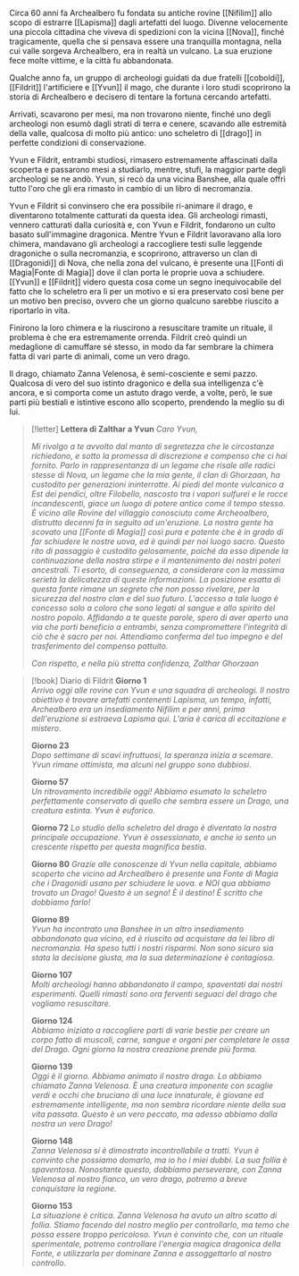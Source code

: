 Circa 60 anni fa Archealbero fu fondata su antiche rovine [[Nifilim]] allo scopo di estrarre [[Lapisma]] dagli artefatti del luogo. Divenne velocemente una piccola cittadina che viveva di spedizioni con la vicina [[Nova]], finché tragicamente, quella che si pensava essere una tranquilla montagna, nella cui valle sorgeva Archealbero, era in realtà un vulcano. 
La sua eruzione fece molte vittime, e la città fu abbandonata.

Qualche anno fa, un gruppo di archeologi guidati da due fratelli [[coboldi]], [[Fildrit]] l'artificiere e [[Yvun]] il mago, che durante i loro studi scoprirono la storia di Archealbero e decisero di tentare la fortuna cercando artefatti.

Arrivati, scavarono per mesi, ma non trovarono niente, finché uno degli archeologi non esumò dagli strati di terra e cenere, scavando alle estremità della valle, qualcosa di molto più antico: uno scheletro di [[drago]] in perfette condizioni di conservazione. 

Yvun e Fildrit, entrambi studiosi, rimasero estremamente affascinati dalla scoperta e passarono mesi a studiarlo, mentre, stufi, la maggior parte degli archeologi se ne andò. 
Yvun, si recò da una vicina Banshee, alla quale offrì tutto l'oro che gli era rimasto in cambio di un libro di necromanzia. 

Yvun e Fildrit si convinsero che era possibile ri-animare il drago, e diventarono totalmente catturati da questa idea. Gli archeologi rimasti, vennero catturati dalla curiosità e, con Yvun e Fildrit, fondarono un culto basato sull'immagine dragonica. Mentre Yvun e Fildrit lavoravano alla loro chimera, mandavano gli archeologi a raccogliere testi sulle leggende dragoniche o sulla necromanzia, e scoprirono, attraverso un clan di [[Dragonidi]] di Nova, che nella zona del vulcano, è presente una [[Fonti di Magia|Fonte di Magia]] dove il clan porta le proprie uova a schiudere. 
[[Yvun]] e [[Fildrit]] videro questa cosa come un segno inequivocabile del fatto che lo scheletro era lì per un motivo e si era preservato così bene per un motivo ben preciso, ovvero che un giorno qualcuno sarebbe riuscito a riportarlo in vita. 

Finirono la loro chimera e la riuscirono a resuscitare tramite un rituale, il problema è che era estremamente orrenda. Fildrit creò quindi un medaglione di camuffare sé stesso, in modo da far sembrare la chimera fatta di vari parte di animali, come un vero drago.

Il drago, chiamato Zanna Velenosa, è semi-cosciente e semi pazzo. Qualcosa di vero del suo istinto dragonico e della sua intelligenza c'è ancora, e si comporta come un astuto drago verde, a volte, però, le sue parti più bestiali e istintive escono allo scoperto, prendendo la meglio su di lui. 


> [!letter] **Lettera di Zalthar a Yvun**
>*Caro Yvun,*
>
 >*Mi rivolgo a te avvolto dal manto di segretezza che le circostanze richiedono, e sotto la promessa di discrezione e compenso che ci hai fornito. Parlo in rappresentanza di un legame che risale alle radici stesse di Nova, un legame che la mia gente, il clan di Ghorzaan, ha custodito per generazioni ininterrotte.*
 >*Ai piedi del monte vulcanico a Est dei pendici, oltre Filobello, nascosto tra i vapori sulfurei e le rocce incandescenti, giace un luogo di potere antico come il tempo stesso. È vicino alle Rovine del villaggio conosciuto come Archeoalbero, distrutto decenni fa in seguito ad un'eruzione. La nostra gente ha scovato una [[Fonte di Magia]] così pura e potente che è in grado di far schiudere le nostre uova, ed è quindi per noi luogo sacro. Questo rito di passaggio è custodito gelosamente, poiché da esso dipende la continuazione della nostra stirpe e il mantenimento dei nostri poteri ancestrali.* 
 >*Ti esorto, di conseguenza, a considerare con la massima serietà la delicatezza di queste informazioni. La posizione esatta di questa fonte rimane un segreto che non posso rivelare, per la sicurezza del nostro clan e del suo futuro. L'accesso a tale luogo è concesso solo a coloro che sono legati al sangue e allo spirito del nostro popolo.*
 >*Affidando a te queste parole, spero di aver aperto una via che porti beneficio a entrambi, senza compromettere l'integrità di ciò che è sacro per noi. Attendiamo conferma del tuo impegno e del trasferimento del compenso pattuito.* 
 >
 >*Con rispetto, e nella più stretta confidenza,*
 >*Zalthar Ghorzaan*


> [!book] Diario di Fildrit
> **Giorno 1**  
> *Arrivo oggi alle rovine con Yvun e una squadra di archeologi. Il nostro obiettivo è trovare artefatti contenenti Lapisma, un tempo, infatti, Archealbero era un insediamento Nifilim e per anni, prima dell'eruzione si estraeva Lapisma qui. L'aria è carica di eccitazione e mistero*. 
> 
> **Giorno 23**  
> *Dopo settimane di scavi infruttuosi, la speranza inizia a scemare. Yvun rimane ottimista, ma alcuni nel gruppo sono dubbiosi*.
> 
> **Giorno 57**  
> *Un ritrovamento incredibile oggi! Abbiamo esumato lo scheletro perfettamente conservato di quello che sembra essere un Drago, una creatura estinta. Yvun è euforico*.
> 
> **Giorno 72**
> *Lo studio dello scheletro del drago è diventato la nostra principale occupazione. Yvun è ossessionato, e anche io sento un crescente rispetto per questa magnifica bestia*.
> 
> **Giorno 80**
> *Grazie alle conoscenze di Yvun nella capitale, abbiamo scoperto che vicino ad Archealbero è presente una Fonte di Magia che i Dragonidi usano per schiudere le uova. e NOI qua abbiamo trovato un Drago! Questo è un segno! È il destino! È scritto che dobbiamo farlo!*
> 
> **Giorno 89**  
> *Yvun ha incontrato una Banshee in un altro insediamento abbandonato qua vicino, ed è riuscito ad acquistare da lei libro di necromanzia. Ha speso tutti i nostri risparmi. Non sono sicuro sia stata la decisione giusta, ma la sua determinazione è contagiosa*.
> 
> **Giorno 107**  
> *Molti archeologi hanno abbandonato il campo, spaventati dai nostri esperimenti. Quelli rimasti sono ora ferventi seguaci del drago che vogliamo resuscitare.*
> 
> **Giorno 124**  
> *Abbiamo iniziato a raccogliere parti di varie bestie per creare un corpo fatto di muscoli, carne, sangue e organi per completare le ossa del Drago. Ogni giorno la nostra creazione prende più forma.*
> 
> **Giorno 139**  
> *Oggi è il giorno. Abbiamo animato il nostro drago. Lo abbiamo chiamato Zanna Velenosa. È una creatura imponente con scaglie verdi e occhi che bruciano di una luce innaturale, è giovane ed estremamente intelligente, ma non sembra ricordare niente della sua vita passata. Questo è un vero peccato, ma adesso abbiamo dalla nostra un vero Drago!*
> 
> **Giorno 148**  
> *Zanna Velenosa si è dimostrato incontrollabile a tratti. Yvun è convinto che possiamo domarlo, ma io ho i miei dubbi. La sua follia è spaventosa. Nonostante questo, dobbiamo perseverare, con Zanna Velenosa al nostro fianco, un vero drago, potremo a breve conquistare la regione.* 
> 
> **Giorno 153**  
> *La situazione è critica. Zanna Velenosa ha avuto un altro scatto di follia. Stiamo facendo del nostro meglio per controllarlo, ma temo che possa essere troppo pericoloso. Yvun è convinto che, con un rituale sperimentale, potremo controllare l'energia magica dragonica della Fonte, e utilizzarla per dominare Zanna e assoggettarlo al nostro controllo*. 
